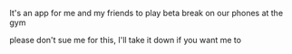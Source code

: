 It's an app for me and my friends to play beta break on our phones at the gym

please don't sue me for this, I'll take it down if you want me to
